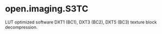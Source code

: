# open.imaging.S3TC
LUT optimized software DXT1 (BC1), DXT3 (BC2), DXT5 (BC3) texture block decompression.
